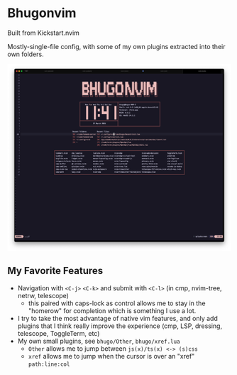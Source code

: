 # Bhugonvim
Built from Kickstart.nvim

Mostly-single-file config, with some of my own plugins extracted into their own folders.

![image](./splashscreen_photo.png)

## My Favorite Features
- Navigation with `<C-j>` `<C-k>` and submit with `<C-l>` (in cmp, nvim-tree, netrw, telescope)
    - this paired with caps-lock as control allows me to stay in the "homerow" for completion which is something I use a lot.
- I try to take the most advantage of native vim features, and only add plugins that I think really improve the experience
    (cmp, LSP, dressing, telescope, ToggleTerm, etc)
- My own small plugins, see `bhugo/Other`, `bhugo/xref.lua`
    - `Other` allows me to jump between `js(x)/ts(x) <-> (s)css`
    - `xref` allows me to jump when the cursor is over an "xref" `path:line:col`
